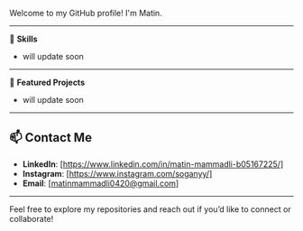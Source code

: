 Welcome to my GitHub profile! I'm Matin.

---

🚀 **Skills**

- will update soon

---

🌟 **Featured Projects**

- will update soon

---

## 📫 **Contact Me**

- **LinkedIn**: [https://www.linkedin.com/in/matin-mammadli-b05167225/]
- **Instagram**: [https://www.instagram.com/soganyy/]
- **Email**: [matinmammadli0420@gmail.com]

---

Feel free to explore my repositories and reach out if you’d like to connect or collaborate!

